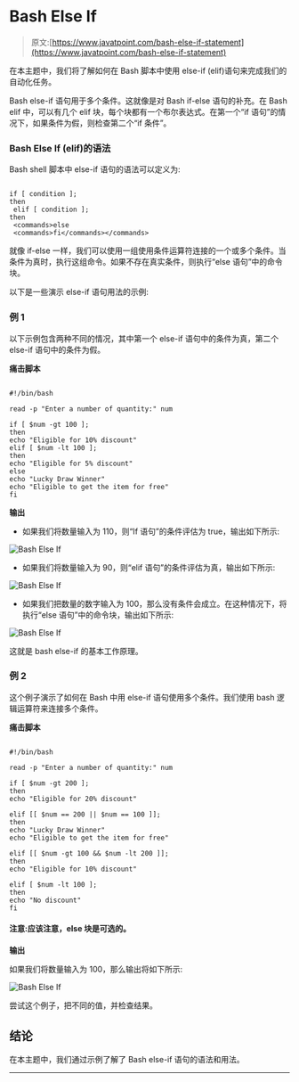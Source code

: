 # Bash Else If

> 原文:[https://www.javatpoint.com/bash-else-if-statement](https://www.javatpoint.com/bash-else-if-statement)

在本主题中，我们将了解如何在 Bash 脚本中使用 else-if (elif)语句来完成我们的自动化任务。

Bash else-if 语句用于多个条件。这就像是对 Bash if-else 语句的补充。在 Bash elif 中，可以有几个 elif 块，每个块都有一个布尔表达式。在第一个“if 语句”的情况下，如果条件为假，则检查第二个“if 条件”。

### Bash Else If (elif)的语法

Bash shell 脚本中 else-if 语句的语法可以定义为:

```

if [ condition ];
then
 elif [ condition ];
then
 <commands>else
 <commands>fi</commands></commands> 
```

就像 if-else 一样，我们可以使用一组使用条件运算符连接的一个或多个条件。当条件为真时，执行这组命令。如果不存在真实条件，则执行“else 语句”中的命令块。

以下是一些演示 else-if 语句用法的示例:

### 例 1

以下示例包含两种不同的情况，其中第一个 else-if 语句中的条件为真，第二个 else-if 语句中的条件为假。

**痛击脚本**

```

#!/bin/bash

read -p "Enter a number of quantity:" num

if [ $num -gt 100 ];
then
echo "Eligible for 10% discount"
elif [ $num -lt 100 ];
then
echo "Eligible for 5% discount"
else
echo "Lucky Draw Winner"
echo "Eligible to get the item for free"
fi

```

**输出**

*   如果我们将数量输入为 110，则“If 语句”的条件评估为 true，输出如下所示:

![Bash Else If](../Images/65ff014f442c79690af2f90d5d079a3f.png)

*   如果我们将数量输入为 90，则“elif 语句”的条件评估为真，输出如下所示:

![Bash Else If](../Images/45e6aa95f81365b2988ca7b437c4c50f.png)

*   如果我们把数量的数字输入为 100，那么没有条件会成立。在这种情况下，将执行“else 语句”中的命令块，输出如下所示:

![Bash Else If](../Images/b65be17eb217ba01bb66f3a1c87a310e.png)

这就是 bash else-if 的基本工作原理。

### 例 2

这个例子演示了如何在 Bash 中用 else-if 语句使用多个条件。我们使用 bash 逻辑运算符来连接多个条件。

**痛击脚本**

```

#!/bin/bash

read -p "Enter a number of quantity:" num

if [ $num -gt 200 ];
then
echo "Eligible for 20% discount"

elif [[ $num == 200 || $num == 100 ]];
then
echo "Lucky Draw Winner"
echo "Eligible to get the item for free"

elif [[ $num -gt 100 && $num -lt 200 ]];
then
echo "Eligible for 10% discount"

elif [ $num -lt 100 ];
then
echo "No discount"
fi

```

#### 注意:应该注意，else 块是可选的。

**输出**

如果我们将数量输入为 100，那么输出将如下所示:

![Bash Else If](../Images/91d77dd1ad347b9593749fcfbaf7e9c3.png)

尝试这个例子，把不同的值，并检查结果。

## 结论

在本主题中，我们通过示例了解了 Bash else-if 语句的语法和用法。

* * *